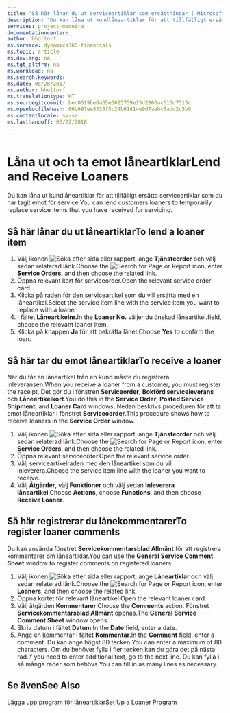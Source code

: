 ```yaml
---
title: "Så här lånar du ut serviceartiklar som ersättningar | Microsoft Docs"
description: "Du kan låna ut kundlåneartiklar för att tillfälligt ersätta serviceartiklar som du har tagit emot för service."
services: project-madeira
documentationcenter: 
author: bholtorf
ms.service: dynamics365-financials
ms.topic: article
ms.devlang: na
ms.tgt_pltfrm: na
ms.workload: na
ms.search.keywords: 
ms.date: 08/28/2017
ms.author: bholtorf
ms.translationtype: HT
ms.sourcegitcommit: bec0619be0a65e3625759e13d2866ac615d7513c
ms.openlocfilehash: 06b697ee8335f5c24b61414e9d7aebc5add2c5b0
ms.contentlocale: sv-se
ms.lasthandoff: 03/22/2018

---
```

# <a name="lend-and-receive-loaners"></a><span data-ttu-id="0f227-103">Låna ut och ta emot låneartiklar</span><span class="sxs-lookup"><span data-stu-id="0f227-103">Lend and Receive Loaners</span></span>
<span data-ttu-id="0f227-104">Du kan låna ut kundlåneartiklar för att tillfälligt ersätta serviceartiklar som du har tagit emot för service.</span><span class="sxs-lookup"><span data-stu-id="0f227-104">You can lend customers loaners to temporarily replace service items that you have received for servicing.</span></span>  
  
## <a name="to-lend-a-loaner-item"></a><span data-ttu-id="0f227-105">Så här lånar du ut låneartiklar</span><span class="sxs-lookup"><span data-stu-id="0f227-105">To lend a loaner item</span></span>    
1. <span data-ttu-id="0f227-106">Välj ikonen ![Söka efter sida eller rapport](media/ui-search/search_small.png "Ikonen Söka efter sida eller rapport"), ange **Tjänsteorder** och välj sedan relaterad länk.</span><span class="sxs-lookup"><span data-stu-id="0f227-106">Choose the ![Search for Page or Report](media/ui-search/search_small.png "Search for Page or Report icon") icon, enter **Service Orders**, and then choose the related link.</span></span>  
2. <span data-ttu-id="0f227-107">Öppna relevant kort för serviceorder.</span><span class="sxs-lookup"><span data-stu-id="0f227-107">Open the relevant service order card.</span></span>  
3. <span data-ttu-id="0f227-108">Klicka på raden för den serviceartikel som du vill ersätta med en låneartikel.</span><span class="sxs-lookup"><span data-stu-id="0f227-108">Select the service item line with the service item you want to replace with a loaner.</span></span>  
4. <span data-ttu-id="0f227-109">I fältet **Låneartikelnr.**</span><span class="sxs-lookup"><span data-stu-id="0f227-109">In the **Loaner No.**</span></span> <span data-ttu-id="0f227-110">väljer du önskad låneartikel.</span><span class="sxs-lookup"><span data-stu-id="0f227-110">field, choose the relevant loaner item.</span></span>  
5. <span data-ttu-id="0f227-111">Klicka på knappen **Ja** för att bekräfta lånet.</span><span class="sxs-lookup"><span data-stu-id="0f227-111">Choose **Yes** to confirm the loan.</span></span>  

## <a name="to-receive-a-loaner"></a><span data-ttu-id="0f227-112">Så här tar du emot låneartiklar</span><span class="sxs-lookup"><span data-stu-id="0f227-112">To receive a loaner</span></span>  
<span data-ttu-id="0f227-113">När du får en låneartikel från en kund måste du registrera inleveransen.</span><span class="sxs-lookup"><span data-stu-id="0f227-113">When you receive a loaner from a customer, you must register the receipt.</span></span> <span data-ttu-id="0f227-114">Det gör du i fönstren **Serviceorder**, **Bokförd serviceleverans** och **Låneartikelkort**.</span><span class="sxs-lookup"><span data-stu-id="0f227-114">You do this in the **Service Order**, **Posted Service Shipment**, and **Loaner Card** windows.</span></span> <span data-ttu-id="0f227-115">Nedan beskrivs proceduren för att ta emot låneartiklar i fönstret **Serviceoorder**.</span><span class="sxs-lookup"><span data-stu-id="0f227-115">This procedure shows how to receive loaners in the **Service Order** window.</span></span>  
  
1. <span data-ttu-id="0f227-116">Välj ikonen ![Söka efter sida eller rapport](media/ui-search/search_small.png "Ikonen Söka efter sida eller rapport"), ange **Tjänsteorder** och välj sedan relaterad länk.</span><span class="sxs-lookup"><span data-stu-id="0f227-116">Choose the ![Search for Page or Report](media/ui-search/search_small.png "Search for Page or Report icon") icon, enter **Service Orders**, and then choose the related link.</span></span>  
2. <span data-ttu-id="0f227-117">Öppna relevant serviceorder.</span><span class="sxs-lookup"><span data-stu-id="0f227-117">Open the relevant service order.</span></span>  
3. <span data-ttu-id="0f227-118">Välj serviceartikelraden med den låneartikel som du vill inleverera.</span><span class="sxs-lookup"><span data-stu-id="0f227-118">Choose the service item line with the loaner you want to receive.</span></span>  
4. <span data-ttu-id="0f227-119">Välj **Åtgärder**, välj **Funktioner** och välj sedan **Inleverera låneartikel**.</span><span class="sxs-lookup"><span data-stu-id="0f227-119">Choose **Actions**, choose **Functions**, and then choose **Receive Loaner**.</span></span>  

## <a name="to-register-loaner-comments"></a><span data-ttu-id="0f227-120">Så här registrerar du lånekommentarer</span><span class="sxs-lookup"><span data-stu-id="0f227-120">To register loaner comments</span></span>  
<span data-ttu-id="0f227-121">Du kan använda fönstret **Servicekommentarsblad Allmänt** för att registrera kommentarer om låneartiklar.</span><span class="sxs-lookup"><span data-stu-id="0f227-121">You can use the **General Service Comment Sheet** window to register comments on registered loaners.</span></span>  
  
1. <span data-ttu-id="0f227-122">Välj ikonen ![Söka efter sida eller rapport](media/ui-search/search_small.png "Ikonen Söka efter sida eller rapport"), ange **Låneartiklar** och välj sedan relaterad länk.</span><span class="sxs-lookup"><span data-stu-id="0f227-122">Choose the ![Search for Page or Report](media/ui-search/search_small.png "Search for Page or Report icon") icon, enter **Loaners**, and then choose the related link.</span></span>  
2. <span data-ttu-id="0f227-123">Öppna kortet för relevant låneartikel.</span><span class="sxs-lookup"><span data-stu-id="0f227-123">Open the relevant loaner card.</span></span>  
3. <span data-ttu-id="0f227-124">Välj åtgärden **Kommentarer**.</span><span class="sxs-lookup"><span data-stu-id="0f227-124">Choose the **Comments** action.</span></span> <span data-ttu-id="0f227-125">Fönstret **Servicekommentarsblad Allmänt** öppnas.</span><span class="sxs-lookup"><span data-stu-id="0f227-125">The **General Service Comment Sheet** window opens.</span></span>  
4. <span data-ttu-id="0f227-126">Skriv datum i fältet **Datum**.</span><span class="sxs-lookup"><span data-stu-id="0f227-126">In the **Date** field, enter a date.</span></span>  
5. <span data-ttu-id="0f227-127">Ange en kommentar i fältet **Kommentar**.</span><span class="sxs-lookup"><span data-stu-id="0f227-127">In the **Comment** field, enter a comment.</span></span> <span data-ttu-id="0f227-128">Du kan ange högst 80 tecken.</span><span class="sxs-lookup"><span data-stu-id="0f227-128">You can enter a maximum of 80 characters.</span></span> <span data-ttu-id="0f227-129">Om du behöver fylla i fler tecken kan du göra det på nästa rad.</span><span class="sxs-lookup"><span data-stu-id="0f227-129">If you need to enter additional text, go to the next line.</span></span> <span data-ttu-id="0f227-130">Du kan fylla i så många rader som behövs.</span><span class="sxs-lookup"><span data-stu-id="0f227-130">You can fill in as many lines as necessary.</span></span>  
  
## <a name="see-also"></a><span data-ttu-id="0f227-131">Se även</span><span class="sxs-lookup"><span data-stu-id="0f227-131">See Also</span></span>  
[<span data-ttu-id="0f227-132">Lägga upp program för låneartiklar</span><span class="sxs-lookup"><span data-stu-id="0f227-132">Set Up a Loaner Program</span></span>](service-how-setup-loaner-program.md)   

